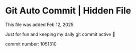 # Git Auto Commit | Hidden File

This file was added Feb 12, 2025

Just for fun and keeping my daily git commit active 🤪

commit number: 1051310
